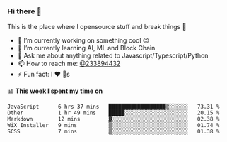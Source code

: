 ### Hi there 👋

<!--
**a233894432/a233894432** is a ✨ _special_ ✨ repository because its `README.md` (this file) appears on your GitHub profile.

Here are some ideas to get you started:

- 🔭 I’m currently working on ...
- 🌱 I’m currently learning ...
- 👯 I’m looking to collaborate on ...
- 🤔 I’m looking for help with ...
- 💬 Ask me about ...
- 📫 How to reach me: ...
- 😄 Pronouns: ...
- ⚡ Fun fact: ...
-->
 
 
This is the place where I opensource stuff and break things :rofl:

- 🔭 I’m currently working on something cool :wink:
- 🌱 I’m currently learning AI, ML and Block Chain
- 💬 Ask me about anything related to Javascript/Typescript/Python
- 📫 How to reach me: [@233894432](https://twitter.com/233894432)
- ⚡ Fun fact: I :heart: :dog:s

📊 **This week I spent my time on**
<!--START_SECTION:waka-->
```text
JavaScript      6 hrs 37 mins   ██████████████████▒░░░░░░   73.31 % 
Other           1 hr 49 mins    █████░░░░░░░░░░░░░░░░░░░░   20.15 % 
Markdown        12 mins         ▓░░░░░░░░░░░░░░░░░░░░░░░░   02.38 % 
WiX Installer   9 mins          ▒░░░░░░░░░░░░░░░░░░░░░░░░   01.74 % 
SCSS            7 mins          ▒░░░░░░░░░░░░░░░░░░░░░░░░   01.38 % 
```
<!--END_SECTION:waka-->
